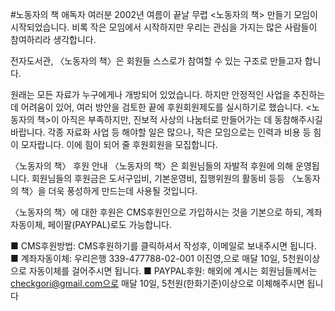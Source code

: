 #노동자의 책 애독자 여러분
2002년 여름이 끝날 무렵 <노동자의 책> 만들기 모임이 시작되었습니다. 비록 작은 모임에서 시작하지만 우리는 관심을 가지는 많은 사람들이 참여하리라 생각합니다.

전자도서관, 〈노동자의 책〉은 회원들 스스로가 참여할 수 있는 구조로 만들고자 합니다.

원래는 모든 자료가 누구에게나 개방되어 있었습니다. 하지만 안정적인 사업을 추진하는 데 어려움이 있어, 여러 방안을 검토한 끝에 후원회원제도를 실시하기로 했습니다. <노동자의 책>이 아직은 부족하지만, 진보적 사상의 나눔터로 만들어가는 데 동참해주시길 바랍니다. 각종 자료화 사업 등 해야할 일은 많으나, 작은 모임으로는 인력과 비용 등 힘이 모자랍니다. 이에 힘이 되어 줄 후원회원을 모집합니다.

〈노동자의 책〉 후원 안내
〈노동자의 책〉은 회원님들의 자발적 후원에 의해 운영됩니다. 회원님들의 후원금은 도서구입비, 기본운영비, 집행위원의 활동비 등등 〈노동자의 책〉을 더욱 풍성하게 만드는데 사용될 것입니다.

〈노동자의 책〉에 대한 후원은 CMS후원인으로 가입하시는 것을 기본으로 하되, 계좌자동이체, 페이팔(PAYPAL)로도 가능합니다.

■ CMS후원방법: CMS후원하기를 클릭하셔서 작성후, 이메일로 보내주시면 됩니다.
■ 계좌자동이체: 우리은행 339-477788-02-001 이진영,으로 매달 10일, 5천원이상으로 자동이체를 걸어주시면 됩니다.
■ PAYPAL후원: 해외에 계시는 회원님들께서는 checkgori@gmail.com으로 매달 10일, 5천원(한화기준)이상으로 이체해주시면 됩니다